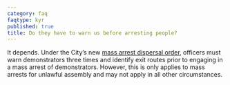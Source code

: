 ```yaml
---
category: faq
faqtype: kyr
published: true
title: Do they have to warn us before arresting people?
---
```

It depends. Under the City’s new [mass arrest dispersal order](http://www.acluohio.org/wp-content/uploads/2016/06/CDP-RevisedDispersalOrder-2015_0827.pdf), officers must warn demonstrators three times and identify exit routes prior to engaging in a mass arrest of demonstrators. However, this is only applies to mass arrests for unlawful assembly and may not apply in all other circumstances.
